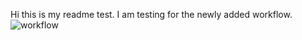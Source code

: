 Hi this is my readme test.
I am testing for the newly added workflow.
![workflow](https://github.com/<UserName>/<RepositoryName>/actions/workflows/main.yml/badge.svg)
